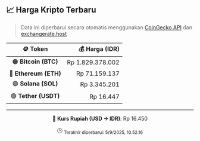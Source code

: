 

<!-- HARGA_KRIPTO -->
## 📈 Harga Kripto Terbaru

> Data ini diperbarui secara otomatis menggunakan [CoinGecko API](https://www.coingecko.com/) dan [exchangerate.host](https://exchangerate.host/)

<div align="center">

| 🪙 Token | 💰 Harga (IDR) |
|:------:|---------------:|
| 🟠 **Bitcoin (BTC)**   | Rp 1.829.378.002 |
| 🔵 **Ethereum (ETH)**  | Rp 71.159.137 |
| 🟣 **Solana (SOL)**    | Rp 3.345.201 |
| 🟢 **Tether (USDT)**   | Rp 16.447 |

---

💱 **Kurs Rupiah (USD → IDR)**: Rp 16.450

🕒 <sub>Terakhir diperbarui: 5/9/2025, 10.52.16</sub>

</div>
<!-- /HARGA_KRIPTO -->